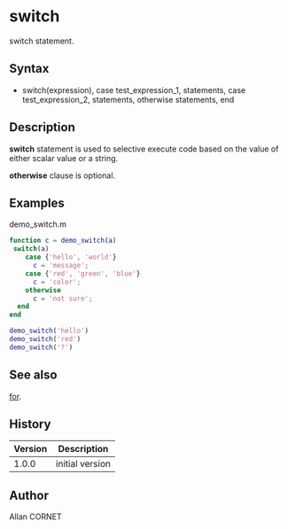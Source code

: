 # switch

switch statement.

## Syntax

- switch(expression), case test_expression_1, statements, case test_expression_2, statements, otherwise statements, end

## Description

  <p><b>switch</b> statement is used to selective execute code based on the value of either scalar value or a string.</p>
  <p><b>otherwise</b> clause is optional.</p>

## Examples

demo_switch.m

```matlab
function c = demo_switch(a)
 switch(a)
    case {'hello', 'world'}
      c = 'message';
    case {'red', 'green', 'blue'}
      c = 'color';
    otherwise
      c = 'not sure';
  end
end
```

```matlab
demo_switch('hello')
demo_switch('red')
demo_switch('?')
```

## See also

[for](for.md).

## History

| Version | Description     |
| ------- | --------------- |
| 1.0.0   | initial version |

## Author

Allan CORNET
